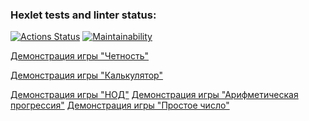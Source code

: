 ### Hexlet tests and linter status:
[![Actions Status](https://github.com/chuykovas/frontend-project-44/workflows/hexlet-check/badge.svg)](https://github.com/chuykovas/frontend-project-44/actions)
[![Maintainability](https://api.codeclimate.com/v1/badges/5f1bf8b9546c0335e2b3/maintainability)](https://codeclimate.com/github/chuykovas/frontend-project-44/maintainability)

[Демонстрация игры "Четность"](https://asciinema.org/a/J39BWttmblgGRnfAMiTRISYci)

[Демонстрация игры "Калькулятор"](https://asciinema.org/a/23L4F5JyUD1nG1I9mdp0ROGO2)

[Демонстрация игры "НОД"](https://asciinema.org/a/Df3PZl5JepeTzesfTke0tJzOh)
[Демонстрация игры "Арифметическая прогрессия"](https://asciinema.org/a/Zz4UIkHEmfyo6ywBNX2XM2JXH)
[Демонстрация игры "Простое число"](https://asciinema.org/a/Pqhu1bpg47ssNVSOi1nAaaois)
